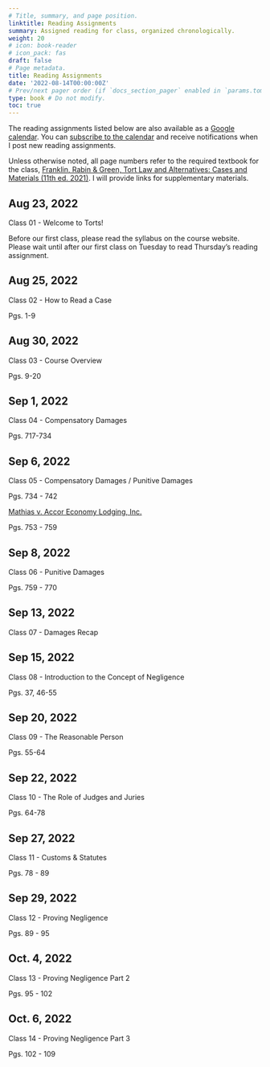 ```yaml
---
# Title, summary, and page position.
linktitle: Reading Assignments
summary: Assigned reading for class, organized chronologically.
weight: 20
# icon: book-reader
# icon_pack: fas
draft: false
# Page metadata.
title: Reading Assignments
date: '2022-08-14T00:00:00Z'
# Prev/next pager order (if `docs_section_pager` enabled in `params.toml`)
type: book # Do not modify.
toc: true
---
```


The reading assignments listed below are also available as a [Google calendar](https://calendar.google.com/calendar/embed?src=vtu22g9khnc4acg3plvuaarptc%40group.calendar.google.com&ctz=America%2FLos_Angeles). You can [subscribe to the calendar](https://calendar.google.com/calendar/u/5?cid=dnR1MjJnOWtobmM0YWNnM3BsdnVhYXJwdGNAZ3JvdXAuY2FsZW5kYXIuZ29vZ2xlLmNvbQ) and receive notifications when I post new reading assignments.

Unless otherwise noted, all page numbers refer to the required textbook for the class, [Franklin, Rabin & Green, Tort Law and Alternatives: Cases and Materials (11th ed. 2021)](https://www.westacademic.com/Franklin-Rabin-Green-and-Geistfelds-Tort-Law-and-Alternatives-Cases-and-Materials-11th-9781647084899). I will provide links for supplementary materials.

## Aug 23, 2022
Class 01 - Welcome to Torts!

Before our first class, please read the syllabus on the course website. 
Please wait until after our first class on Tuesday to read Thursday’s reading assignment.


## Aug 25, 2022
Class 02 - How to Read a Case

Pgs. 1-9

## Aug 30, 2022
Class 03 - Course Overview

Pgs. 9-20

## Sep 1, 2022
Class 04 - Compensatory Damages

Pgs. 717-734

## Sep 6, 2022
Class 05 - Compensatory Damages / Punitive Damages

Pgs. 734 - 742

[Mathias v. Accor Economy Lodging, Inc.](../../torts-material/readings/mathias.pdf)

Pgs. 753 - 759



## Sep 8, 2022
Class 06 - Punitive Damages

Pgs. 759 - 770

## Sep 13, 2022
Class 07 - Damages Recap

## Sep 15, 2022
Class 08 - Introduction to the Concept of Negligence

Pgs. 37, 46-55


## Sep 20, 2022
Class 09 - The Reasonable Person

Pgs. 55-64

## Sep 22, 2022
Class 10 - The Role of Judges and Juries

Pgs. 64-78

## Sep 27, 2022
Class 11 - Customs & Statutes

Pgs. 78 - 89

## Sep 29, 2022
Class 12 - Proving Negligence


Pgs. 89 - 95

## Oct. 4, 2022
Class 13 - Proving Negligence Part 2

Pgs. 95 - 102

## Oct. 6, 2022
Class 14 - Proving Negligence Part 3

Pgs. 102 - 109